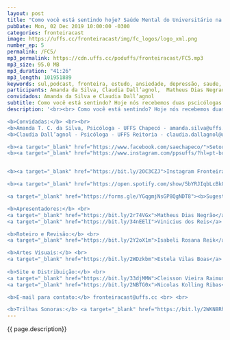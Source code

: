 ```yaml
---
layout: post
title: "Como você está sentindo hoje? Saúde Mental do Universitário na UFFS"
pubDate: Mon, 02 Dec 2019 10:00:00 -0300
categories: fronteiracast
image: https://uffs.cc/fronteiracast/img/fc_logos/logo_xml.png
number_ep: 5
permalink: /FC5/ 
mp3_permalink: https://cdn.uffs.cc/poduffs/fronteiracast/FC5.mp3
mp3_size: 95.0 MB
mp3_duration: "41:26"
mp3_length: 101951889 
keywords: sul,podcast, fronteira, estudo, ansiedade, depressão, saude, mental, assistencia, estudantil, sae, bem, estar
participants: Amanda da Silva, Claudia Dall’agnol,  Matheus Dias Negrao e Vinicius dos Reis
convidados: Amanda da Silva e Claudia Dall’agnol
subtitle: Como você está sentindo? Hoje nós recebemos duas pscicólogas da UFFS para conversar sobre a saúde mental do universitario atualmente.
description: '<br><br> Como você está sentindo? Hoje nós recebemos duas pscicólogas da UFFS para conversar sobre a saúde mental do universitario atualmente. Nós discutimos temas que afetam a saúde mental dos universitários, como o transtorno e ansiedade e a Depressão. Atualmente os dados destes casos em estudantes do ensino superior são preocupantes, para isso as convidadas explicam as principais causas e como conseguir ajuda se você estiver com algum problema. <br><br>

<b>Convidadas:</b> <br><br>
<b>Amanda T. C. da Silva, Psicóloga - UFFS Chapecó - amanda.silva@uffs.edu.br</b><br>
<b>Claudia Dall’agnol - Psicóloga - UFFS Reitoria - claudia.dallagnol@uffs.edu.br</b><br><br>

<b><a target="_blank" href="https://www.facebook.com/saechapeco/">Setor de Assuntos Estudantis</a></b><br>
<b><a target="_blank" href="https://www.instagram.com/ppsuffs/?hl=pt-br">Projeto de Promoção à Saúde do Estudante Universitário</a></b><br><br>


<b><a target="_blank" href="https://bit.ly/2OC3CZJ">Instagram FronteiraCast</a></b> <br> <br>

<b><a target="_blank" href="https://open.spotify.com/show/5bYRJIqbLcBk0GOP9FTY1f?si=ASpU8jFZS2i-Q50eViHDcQ"> DNA UFFS </a></b><br><br>

<a target="_blank" href="https://forms.gle/YGqgmjNsGP8QgNDT8"><b>Sugestões e Criticas</b></a> <br> <br>

<b>Apresentadores:</b> <br>
<a target="_blank" href="https://bit.ly/2r74VGx">Matheus Dias Negrão</a> / <a target="_blank" href="https://bit.ly/2rEOrG8">Instagram</a> <br>
<a target="_blank" href="https://bit.ly/34nEElI">Vinicius dos Reis</a> / <a target="_blank" href="https://bit.ly/2R5BEHi">Instagram</a> <br> <br>

<b>Roteiro e Revisão:</b> <br>
<a target="_blank" href="https://bit.ly/2Y2oX1m">Isabeli Rosana Reik</a> / <a target="_blank" href="https://bit.ly/35QCxHX">Instagram</a> <br> <br> 

<b>Artes Visuais:</b> <br>
<a target="_blank" href="https://bit.ly/2WDzkbm">Estela Vilas Boas</a> / <a target="_blank" href="https://bit.ly/2NK7aaK">Instagram</a> <br> <br> 
 
<b>Site e Distribuição:</b> <br>
<a target="_blank" href="https://bit.ly/33djMMW">Cleisson Vieira Raimundi</a> / <a target="_blank" href="https://bit.ly/37U5J2s">Instagram</a> <br> 
<a target="_blank" href="https://bit.ly/2NBTG0x">Nicolas Kolling Ribas</a> <br> <br>

<b>E-mail para contato:</b> fronteiracast@uffs.cc <br> <br>

<b>Trilhas Sonoras:</b> <a target="_blank" href="https://bit.ly/2WKN8Rh">https://bit.ly/2WKN8Rh</a> e <a target="_blank" href="https://bit.ly/36BUyer">https://bit.ly/36BUyer</a> '
---
```


{{ page.description}}
